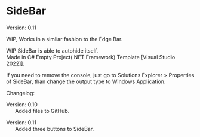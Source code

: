 # SideBar

Version: 0.11

WIP, Works in a simliar fashion to the Edge Bar.

WIP SideBar is able to autohide itself.<br />
Made in C# Empty Project(.NET Framework) Template [Visual Studio 2022]].

If you need to remove the console, just go to Solutions Explorer > Properties of SideBar, than change the output type to Windows Application. 

Changelog:

Version: 0.10<br />
&nbsp;&nbsp;&nbsp;&nbsp;&nbsp;&nbsp;Added files to GitHub.

Version: 0.11<br />
&nbsp;&nbsp;&nbsp;&nbsp;&nbsp;&nbsp;Added three buttons to SideBar.

